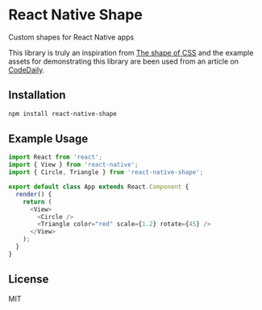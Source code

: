 # React Native Shape

Custom shapes for React Native apps

This library is truly an inspiration from [The shape of CSS](https://css-tricks.com/the-shapes-of-css/) and the example assets for demonstrating this library are been used from an article on [CodeDaily](https://codedaily.io/tutorials/22/The-Shapes-of-React-Native).

## Installation

```bash
npm install react-native-shape
```

## Example Usage

```js
import React from 'react';
import { View } from 'react-native';
import { Circle, Triangle } from 'react-native-shape';

export default class App extends React.Component {
  render() {
    return (
      <View>
        <Circle />
        <Triangle color="red" scale={1.2} rotate={45} />
      </View>
    );
  }
}
```

## License

MIT
